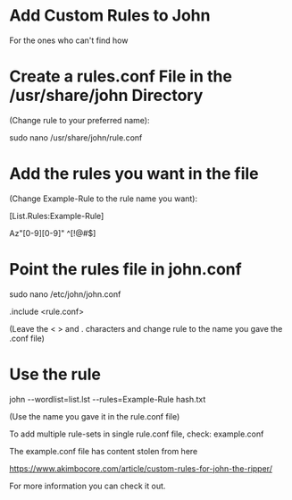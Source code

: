 # Add Custom Rules to John
For the ones who can't find how

# Create a rules.conf File in the /usr/share/john Directory
(Change rule to your preferred name):

sudo nano /usr/share/john/rule.conf   


# Add the rules you want in the file
(Change Example-Rule to the rule name you want):

[List.Rules:Example-Rule] 
  
Az"[0-9][0-9]" ^[!@#$]

# Point the rules file in john.conf
sudo nano /etc/john/john.conf

  .include <rule.conf>  
  
 (Leave the < > and . characters and change rule to the name you gave the .conf file)
  
  
 # Use the rule
  john --wordlist=list.lst --rules=Example-Rule hash.txt
  
  (Use the name you gave it in the rule.conf file)

To add multiple rule-sets in single rule.conf file, check: example.conf

The example.conf file has content stolen from here 

https://www.akimbocore.com/article/custom-rules-for-john-the-ripper/

For more information you can check it out.

